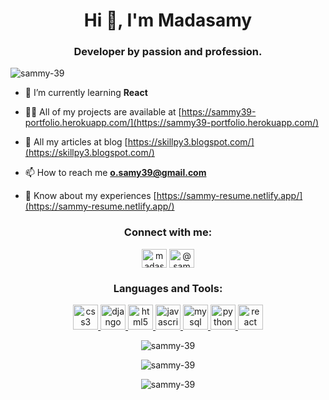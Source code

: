 <h1 align="center">Hi 👋, I'm Madasamy</h1>
<h3 align="center">Developer by passion and profession.</h3>

<p align="left"> <img src="https://komarev.com/ghpvc/?username=sammy-39&label=Profile%20views&color=0e75b6&style=flat" alt="sammy-39" /> </p>

- 🌱 I’m currently learning **React**

- 👨‍💻 All of my projects are available at [https://sammy39-portfolio.herokuapp.com/](https://sammy39-portfolio.herokuapp.com/)

- 📝 All my articles at blog [https://skillpy3.blogspot.com/](https://skillpy3.blogspot.com/)

- 📫 How to reach me **o.samy39@gmail.com**

- 📄 Know about my experiences [https://sammy-resume.netlify.app/](https://sammy-resume.netlify.app/) 

<h3 align="center">Connect with me:</h3>
<p align="center">
<a href="https://linkedin.com/in/madasamy-pandiarajan-910973197" target="blank"><img align="center" src="https://cdn.jsdelivr.net/npm/simple-icons@3.0.1/icons/linkedin.svg" alt="madasamy-pandiarajan-910973197" height="30" width="40" /></a>
<a href="https://medium.com/@sammy-39" target="blank"><img align="center" src="https://cdn.jsdelivr.net/npm/simple-icons@3.0.1/icons/medium.svg" alt="@sammy-39" height="30" width="40" /></a>
</p>

<h3 align="center">Languages and Tools:</h3>
<p align="center"> <a href="https://www.w3schools.com/css/" target="_blank"> <img src="https://devicons.github.io/devicon/devicon.git/icons/css3/css3-original-wordmark.svg" alt="css3" width="40" height="40"/> </a> <a href="https://www.djangoproject.com/" target="_blank"> <img src="https://devicons.github.io/devicon/devicon.git/icons/django/django-original.svg" alt="django" width="40" height="40"/> </a> <a href="https://www.w3.org/html/" target="_blank"> <img src="https://devicons.github.io/devicon/devicon.git/icons/html5/html5-original-wordmark.svg" alt="html5" width="40" height="40"/> </a> <a href="https://developer.mozilla.org/en-US/docs/Web/JavaScript" target="_blank"> <img src="https://devicons.github.io/devicon/devicon.git/icons/javascript/javascript-original.svg" alt="javascript" width="40" height="40"/> </a> <a href="https://www.mysql.com/" target="_blank"> <img src="https://devicons.github.io/devicon/devicon.git/icons/mysql/mysql-original-wordmark.svg" alt="mysql" width="40" height="40"/> </a> <a href="https://www.python.org" target="_blank"> <img src="https://devicons.github.io/devicon/devicon.git/icons/python/python-original.svg" alt="python" width="40" height="40"/> </a> <a href="https://reactjs.org/" target="_blank"> <img src="https://devicons.github.io/devicon/devicon.git/icons/react/react-original-wordmark.svg" alt="react" width="40" height="40"/> </a> </p>

<p align="center"><img src="https://github-readme-stats.vercel.app/api/top-langs?username=sammy-39&show_icons=true&locale=en&layout=compact" alt="sammy-39" /></p> 

<p align="center"><img src="https://github-readme-streak-stats.herokuapp.com/?user=sammy-39&" alt="sammy-39" /></p>

<p align="center"><img src="https://github-readme-stats.vercel.app/api?username=sammy-39&show_icons=true&locale=en" alt="sammy-39" /></p>
